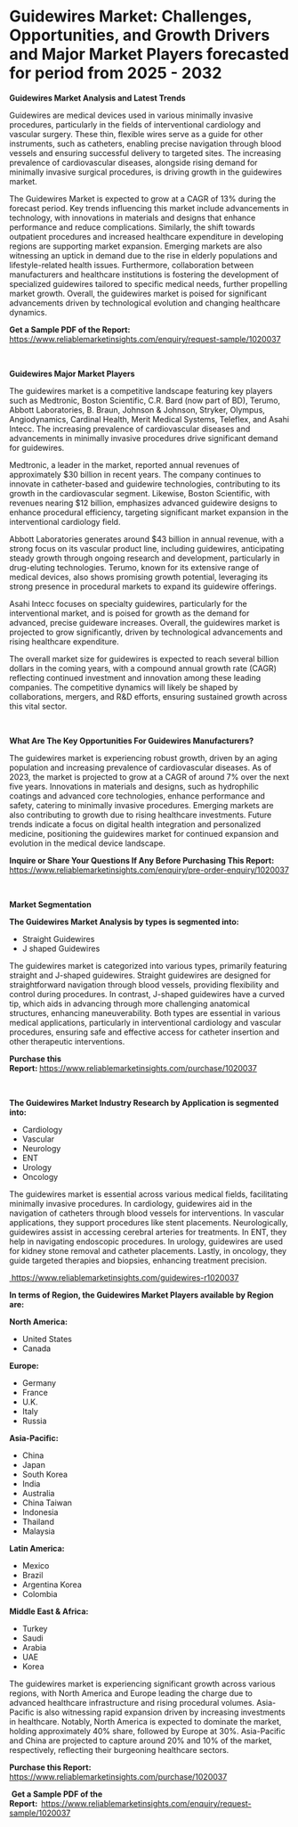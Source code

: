 <p><h1>Guidewires Market: Challenges, Opportunities, and Growth Drivers and Major Market Players forecasted for period from 2025 - 2032</h1></p><p><strong>Guidewires Market Analysis and Latest Trends</strong></p>
<p><p>Guidewires are medical devices used in various minimally invasive procedures, particularly in the fields of interventional cardiology and vascular surgery. These thin, flexible wires serve as a guide for other instruments, such as catheters, enabling precise navigation through blood vessels and ensuring successful delivery to targeted sites. The increasing prevalence of cardiovascular diseases, alongside rising demand for minimally invasive surgical procedures, is driving growth in the guidewires market.</p><p>The Guidewires Market is expected to grow at a CAGR of 13% during the forecast period. Key trends influencing this market include advancements in technology, with innovations in materials and designs that enhance performance and reduce complications. Similarly, the shift towards outpatient procedures and increased healthcare expenditure in developing regions are supporting market expansion. Emerging markets are also witnessing an uptick in demand due to the rise in elderly populations and lifestyle-related health issues. Furthermore, collaboration between manufacturers and healthcare institutions is fostering the development of specialized guidewires tailored to specific medical needs, further propelling market growth. Overall, the guidewires market is poised for significant advancements driven by technological evolution and changing healthcare dynamics.</p></p>
<p><strong>Get a Sample PDF of the Report:&nbsp;</strong> <a href="https://www.reliablemarketinsights.com/enquiry/request-sample/1020037?utm_campaign=3383&utm_medium=2&utm_source=Github&utm_content=ia&utm_term=13042025&utm_id=guidewires">https://www.reliablemarketinsights.com/enquiry/request-sample/1020037</a></p>
<p>&nbsp;</p>
<p><strong>Guidewires Major Market Players</strong></p>
<p><p>The guidewires market is a competitive landscape featuring key players such as Medtronic, Boston Scientific, C.R. Bard (now part of BD), Terumo, Abbott Laboratories, B. Braun, Johnson & Johnson, Stryker, Olympus, Angiodynamics, Cardinal Health, Merit Medical Systems, Teleflex, and Asahi Intecc. The increasing prevalence of cardiovascular diseases and advancements in minimally invasive procedures drive significant demand for guidewires.</p><p>Medtronic, a leader in the market, reported annual revenues of approximately $30 billion in recent years. The company continues to innovate in catheter-based and guidewire technologies, contributing to its growth in the cardiovascular segment. Likewise, Boston Scientific, with revenues nearing $12 billion, emphasizes advanced guidewire designs to enhance procedural efficiency, targeting significant market expansion in the interventional cardiology field.</p><p>Abbott Laboratories generates around $43 billion in annual revenue, with a strong focus on its vascular product line, including guidewires, anticipating steady growth through ongoing research and development, particularly in drug-eluting technologies. Terumo, known for its extensive range of medical devices, also shows promising growth potential, leveraging its strong presence in procedural markets to expand its guidewire offerings.</p><p>Asahi Intecc focuses on specialty guidewires, particularly for the interventional market, and is poised for growth as the demand for advanced, precise guideware increases. Overall, the guidewires market is projected to grow significantly, driven by technological advancements and rising healthcare expenditure.</p><p>The overall market size for guidewires is expected to reach several billion dollars in the coming years, with a compound annual growth rate (CAGR) reflecting continued investment and innovation among these leading companies. The competitive dynamics will likely be shaped by collaborations, mergers, and R&D efforts, ensuring sustained growth across this vital sector.</p></p>
<p>&nbsp;</p>
<p><strong>What Are The Key Opportunities For Guidewires Manufacturers?</strong></p>
<p><p>The guidewires market is experiencing robust growth, driven by an aging population and increasing prevalence of cardiovascular diseases. As of 2023, the market is projected to grow at a CAGR of around 7% over the next five years. Innovations in materials and designs, such as hydrophilic coatings and advanced core technologies, enhance performance and safety, catering to minimally invasive procedures. Emerging markets are also contributing to growth due to rising healthcare investments. Future trends indicate a focus on digital health integration and personalized medicine, positioning the guidewires market for continued expansion and evolution in the medical device landscape.</p></p>
<p><strong>Inquire or Share Your Questions If Any Before Purchasing This Report:</strong> <a href="https://www.reliablemarketinsights.com/enquiry/pre-order-enquiry/1020037?utm_campaign=3383&utm_medium=2&utm_source=Github&utm_content=ia&utm_term=13042025&utm_id=guidewires">https://www.reliablemarketinsights.com/enquiry/pre-order-enquiry/1020037</a></p>
<p>&nbsp;</p>
<p><strong>Market Segmentation</strong></p>
<p><strong>The Guidewires Market Analysis by types is segmented into:</strong></p>
<p><ul><li>Straight Guidewires</li><li>J shaped Guidewires</li></ul></p>
<p><p>The guidewires market is categorized into various types, primarily featuring straight and J-shaped guidewires. Straight guidewires are designed for straightforward navigation through blood vessels, providing flexibility and control during procedures. In contrast, J-shaped guidewires have a curved tip, which aids in advancing through more challenging anatomical structures, enhancing maneuverability. Both types are essential in various medical applications, particularly in interventional cardiology and vascular procedures, ensuring safe and effective access for catheter insertion and other therapeutic interventions.</p></p>
<p><strong>Purchase this Report:&nbsp;</strong><a href="https://www.reliablemarketinsights.com/purchase/1020037?utm_campaign=3383&utm_medium=2&utm_source=Github&utm_content=ia&utm_term=13042025&utm_id=guidewires">https://www.reliablemarketinsights.com/purchase/1020037</a></p>
<p>&nbsp;</p>
<p><strong>The Guidewires Market Industry Research by Application is segmented into:</strong></p>
<p><ul><li>Cardiology</li><li>Vascular</li><li>Neurology</li><li>ENT</li><li>Urology</li><li>Oncology</li></ul></p>
<p><p>The guidewires market is essential across various medical fields, facilitating minimally invasive procedures. In cardiology, guidewires aid in the navigation of catheters through blood vessels for interventions. In vascular applications, they support procedures like stent placements. Neurologically, guidewires assist in accessing cerebral arteries for treatments. In ENT, they help in navigating endoscopic procedures. In urology, guidewires are used for kidney stone removal and catheter placements. Lastly, in oncology, they guide targeted therapies and biopsies, enhancing treatment precision.</p></p>
<p><a href="https://www.reliablemarketinsights.com/guidewires-r1020037?utm_campaign=3383&utm_medium=2&utm_source=Github&utm_content=ia&utm_term=13042025&utm_id=guidewires">&nbsp;https://www.reliablemarketinsights.com/guidewires-r1020037</a></p>
<p><strong>In terms of Region, the Guidewires Market Players available by Region are:</strong></p>
<p>
    <p> <strong> North America: </strong>
        <ul>
            <li>United States</li>
            <li>Canada</li>
        </ul>
        </p> 
    <p> <strong> Europe: </strong>
        <ul>
            <li>Germany</li>
            <li>France</li>
            <li>U.K.</li>
            <li>Italy</li>
            <li>Russia</li>
        </ul>
        </p> 
    <p> <strong> Asia-Pacific: </strong>
        <ul>
            <li>China</li>
            <li>Japan</li>
            <li>South Korea</li>
            <li>India</li>
            <li>Australia</li>
            <li>China Taiwan</li>
            <li>Indonesia</li>
            <li>Thailand</li>
            <li>Malaysia</li>
        </ul>
        </p> 
    <p> <strong> Latin America: </strong>
        <ul>
            <li>Mexico</li>
            <li>Brazil</li>
            <li>Argentina Korea</li>
            <li>Colombia</li>
        </ul>
        </p> 
    <p> <strong> Middle East & Africa: </strong>
        <ul>
            <li>Turkey</li>
            <li>Saudi</li>
            <li>Arabia</li>
            <li>UAE</li>
            <li>Korea</li>
        </ul>
    </p>
    </p>
<p><p>The guidewires market is experiencing significant growth across various regions, with North America and Europe leading the charge due to advanced healthcare infrastructure and rising procedural volumes. Asia-Pacific is also witnessing rapid expansion driven by increasing investments in healthcare. Notably, North America is expected to dominate the market, holding approximately 40% share, followed by Europe at 30%. Asia-Pacific and China are projected to capture around 20% and 10% of the market, respectively, reflecting their burgeoning healthcare sectors.</p></p>
<p><strong>Purchase this Report: </strong><a href="https://www.reliablemarketinsights.com/purchase/1020037?utm_campaign=3383&utm_medium=2&utm_source=Github&utm_content=ia&utm_term=13042025&utm_id=guidewires">https://www.reliablemarketinsights.com/purchase/1020037</a></p>
<p>&nbsp;<strong>Get a Sample PDF of the Report:&nbsp;&nbsp;</strong><a href="https://www.reliablemarketinsights.com/enquiry/request-sample/1020037?utm_campaign=3383&utm_medium=2&utm_source=Github&utm_content=ia&utm_term=13042025&utm_id=guidewires">https://www.reliablemarketinsights.com/enquiry/request-sample/1020037</a></p>
<p><strong></strong></p>
<p><p></p><p></p><p></p></p>
